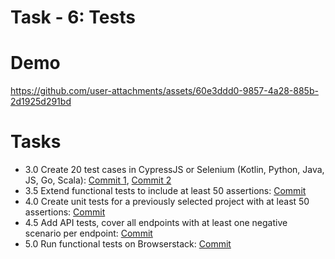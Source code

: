 
# Task - 6: Tests

# Demo

https://github.com/user-attachments/assets/60e3ddd0-9857-4a28-885b-2d1925d291bd


# Tasks

- 3.0 Create 20 test cases in CypressJS or Selenium (Kotlin, Python, Java, JS, Go, Scala): [Commit 1](https://github.com/viashchuk/ebiznes/commit/7640dd4c802f83d31d4b5f597d77a0a584913b7f), [Commit 2](https://github.com/viashchuk/ebiznes/commit/d64a452314c544dd0ccdbb0e1ff5a10bb16bce74)
- 3.5 Extend functional tests to include at least 50 assertions: [Commit](https://github.com/viashchuk/ebiznes/commit/32aac7cf2f69bd7e54fbd905aad1a534f8e987bc)
- 4.0 Create unit tests for a previously selected project with at least 50 assertions: [Commit](https://github.com/viashchuk/ebiznes/commit/d01cf77e6d654c254af02d6acefca08cbe25a05f)
- 4.5 Add API tests, cover all endpoints with at least one negative scenario per endpoint: [Commit](https://github.com/viashchuk/ebiznes/commit/5f86125c1300f83731af45fe538876db6443ee21)
- 5.0 Run functional tests on Browserstack: [Commit](https://github.com/viashchuk/ebiznes/commit/d79acfbe2e858bfad905bce7e8aaaee0346a8544)
